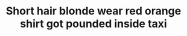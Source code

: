 ---
layout: post
title: Short hair blonde wear red orange shirt got pounded inside taxi
duration: '10:03'
view: 240
rate: 2
video: 'https://flashservice.xvideos.com/embedframe/23063467'
category:
 - blonde
 - blowjob
 - busty
 - cab
 - gorgeous
 - rough
tags: 
 - big-tits
 - sucked
 - fucked
priority: 0.9
changefreq: daily
---